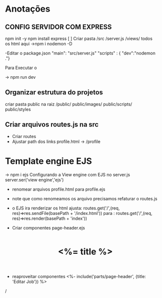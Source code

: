 # Anotações

## CONFIG SERVIDOR COM EXPRESS

 npm init -y
 npm install express
 [ ] Criar pasta /src
                       /server.js
                      /views/  todos os html aqui
 ->npm i nodemon -D 
 
 -Editar o package.json 
  "main": "src/server.js"
  "scripts" : {
      "dev":"nodemon ."}
 
  Para Executar o <Servidor>
 
 -> npm run dev
 
 ## Organizar estrutura do projetos
  criar pasta public na raiz 
                 /public/
                      public/images/
                      public/scripts/
                      public/styles
  ## Criar arquivos routes.js na src
  - Criar routes
  - Ajustar path dos links profile.html -> /profile
  
 # Template engine EJS 
 -> npm i ejs
 Configurando a View engine com EJS no server.js
  server.ser('view engine','ejs')
 - renomear arquivos profile.html para profile.ejs
 - note que como renomeamos os arquivo precisamos refaturar o routes.js
 - o EJS ira renderizar os html 
 ajusta: routes.get('/',(req, res)=>res.sendFile(basePath + '/index.html'))   para    : routes.get('/',(req, res)=>res.render(basePath + 'index'))
 
  - Criar componentes page-header.ejs 
          <header class="page-header inner">
                <div class="container animate-up">
                <a href="/" class="back">
                    <img src="/images/back.svg" alt="" />
                </a>
                <h1> <%= title %> </h1>
                </div>
            </header>
  - reaproveitar componentes 
           <%- include('parts/page-header', {title: 'Editar Job'}) %>            
 
/